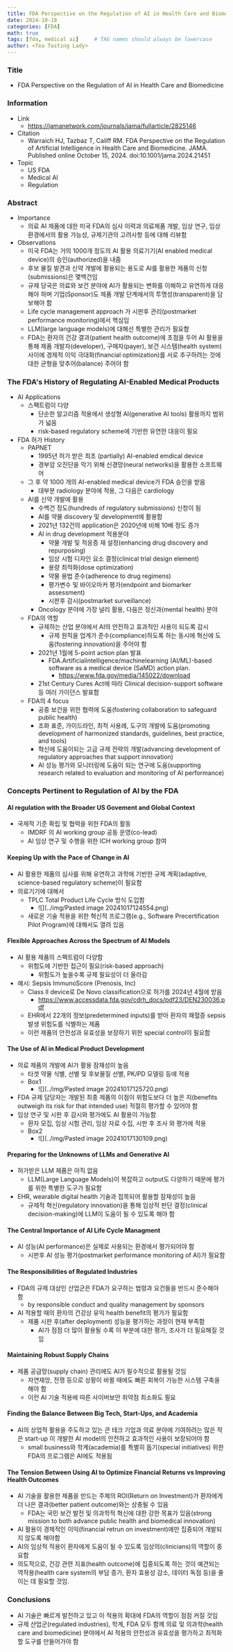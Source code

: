 ```yaml
---
title: FDA Perspective on the Regulation of AI in Health Care and Biomedicine
date: 2024-10-18
categories: [FDA]
math: true
tags: [fda, medical ai]     # TAG names should always be lowercase
author: <Tea Tasting Lady>
---
```



### Title
- FDA Perspective on the Regulation of AI in Health Care and Biomedicine
### Information
- Link
	- https://jamanetwork.com/journals/jama/fullarticle/2825146
- Citation
	- Warraich HJ, Tazbaz T, Califf RM. FDA Perspective on the Regulation of Artificial Intelligence in Health Care and Biomedicine. JAMA. Published online October 15, 2024. doi:10.1001/jama.2024.21451
- Topic
	- US FDA
	- Medical AI
	- Regulation

### Abstract
- Importance
	- 의료 AI 제품에 대한 미국 FDA의 심사 이력과 의료제품 개발, 임상 연구, 임상 환경에서의 활용 가능성, 규제기관의 고려사항 등에 대해 리뷰함
- Observations
	- 미국 FDA는 거의 1000개 정도의 AI 활용 의료기기(AI enabled medical device)의 승인(authorized)을 내줌
	- 후보 물질 발견과 신약 개발에 활용되는 용도로 AI를 활용한 제품의 신청(submissions)은 몇백건임  
	- 규제 당국은 의료와 보건 분야에 AI가 활용되는 변화를 이해하고 유연하게 대응해야 하며 기업(Sponsor)도 제품 개발 단계에서의 투명성(transparent)을 담보해야 함
	- Life cycle management approach 가 시판후 관리(postmarket performance monitoring)에서 핵심임 
	- LLM(large language models)에 대해선 특별한 관리가 필요함 
	- FDA는 환자의 건강 결과(patient health outcome)에 초점을 두어 AI 활용을 통해 제품 개발자(developer), 구매자(payer), 보건 시스템(health system) 사이에 경제적 이익 극대화(financial optimization)를 서로 추구하려는 것에 대한 균형을 맞추어(balance) 주어야 함 

### The FDA's History of Regulating AI-Enabled Medical Products
- AI Applications
	- 스펙트럼이 다양
		- 단순한 알고리즘 적용에서 생성형 AI(generative AI tools) 활용까지 범위가 넓음
		- risk-based regulatory scheme에 기반한 유연한 대응이 필요 
- FDA 허가 History
	- PAPNET
		- 1995년 허가 받은 최초 (partially) AI-enabled emdical device
		- 경부암 오진단을 막기 위해 신경망(neural networks)을 활용한 소프트웨어
	- 그 후 약 1000 개의 AI-enabled medical device가 FDA 승인을 받음
		- 대부분 radiology 분야에 적용, 그 다음은 cardiology
	- AI를 신약 개발에 활용
		- 수백건 정도(hundreds of regulatory submissions) 신청이 됨
		- AI를 약물 discovery 및 development에 활용함
		- 2021년 132건의 application은 2020년에 비해 10배 정도 증가
		- AI in drug development 적용분야
			- 약물 개발 및 적응증 재 설정(enhancing drug discovery and repurposing)
			- 임상 시험 디자인 요소 결정(clinical trial design element)
			- 용량 최적화(dose optimization)
			- 약물 용법 준수(adherence to drug regimens)
			- 평가변수 및 바이오마커 평가(endpoint and biomarker assessment)
			- 시판후 감시(postmarket surveillance)
		- Oncology 분야에 가장 널리 활용, 다음은 정신과(mental health) 분야
	- FDA의 역할
		- 규제하는 산업 분야에서 AI의 안전하고 효과적인 사용이 되도록 감시
			- 규제 원칙을 업계가 준수(compliance)하도록 하는 동시에 혁신에 도움(fostering innovation)을 주어야 함 
		- 2021년 1월에 5-point action plan 발표
			- FDA.Artificialintelligence/machinelearning (AI/ML)-based software as a medical device (SaMD) action plan.
				- https://www.fda.gov/media/145022/download
		- 21st Century Cures Act에 따라 Clinical decision-support software 등 여러 가이던스 발표함 
	- FDA의 4 focus
		- 공중 보건을 위한 협력에 도움(fostering collaboration to safeguard  public health)
		- 조화 표준, 가이드라인, 최적 사용례, 도구의 개발에 도움(promoting development of harmonized standards, guidelines, best practice, and tools)
		- 혁신에 도움이되는 고급 규제 전략의 개발(advancing development of regulatory approaches that support innovation)
		- AI 성능 평가와 모니터링에 도움이 되는 연구에 도움(supporting research related to evaluation and monitoring of AI performance)
### Concepts Pertinent to Regulation of AI by the FDA
#### AI regulation with the Broader US Govement and Global Context
- 국제적 기준 확립 및 협력을 위한 FDA의 활동
	- IMDRF 의 AI working group 공동 운영(co-lead)
	- AI 임상 연구 및 수행을 위한 ICH working group 참여 

#### Keeping Up with the Pace of Change in AI
- AI 활용한 제품의 심사를 위해 유연하고 과학에 기반한 규제 계획(adaptive, science-based regulatory scheme)이 필요함
- 의료기기에 대해서
	- TPLC Total Product Life Cycle 방식 도입함
		- ![](../img/Pasted image 20241017124554.png)
	- 새로운 기술 적용을 위한 혁신적 프로그램(e.g., Software Precertification Pilot Program)에 대해서도 열려 있음

#### Flexible Approaches Across the Spectrum of AI Models 
- AI 활용 제품의 스펙트럼이 다양함
	- 위험도에 기반한 접근이 필요(risk-based approach)
		- 위험도가 높을수록 규제 필요성이 더 올라감
- 예시: Sepsis ImmunoScore (Prenosis, Inc)
	- Class II device로 De Novo classification으로 허가를 2024년 4월에 받음
		- https://www.accessdata.fda.gov/cdrh_docs/pdf23/DEN230036.pdf
	- EHR에서 22개의 정보(predetermined inputs)를 받아 환자의 패혈증 sepsis 발생 위험도를 식별하는 제품
	- 이런 제품의 안전성과 유효성을 보장하기 위한 special control이 필요함 
#### The Use of AI in Medical Product Development
- 의료 제품의 개발에 AI가 활용 잠재성이 높음
	- 타겟 약물 식별, 선별 및 후보물질 선별, PK/PD 모델링 등에 적용 
	- Box1
		- ![](../img/Pasted image 20241017125720.png)
- FDA 규제 담당자는 개발된 최종 제품의 이점이 위험도보다 더 높은 지(benefits outweigh its risk for that intended use) 적절히 평가할 수 있어야 함 
- 임상 연구 및 시판 후 감시와 평가에도 AI 활용이 가능함 
	- 환자 모집, 임상 시험 관리, 임상 자료 수집, 시판 후 조사 와 평가에 적용
	- Box2 
		- ![](../img/Pasted image 20241017130109.png)

#### Preparing for the Unknowns of LLMs and Generative AI
- 허가받은 LLM 제품은 아직 없음
	- LLM(Large Language Models)이 복잡하고 output도 다양하기 때문에 평가를 위한 특별한 도구가 필요함
- EHR, wearable digital health 기술과 접목되어 활용할 잠재성이 높음
	- 규제적 혁신(regulatory innovation)을 통해 임상적 판단 결정(clinical decision-making)에 LLM이 도움이 될 수 있도록 해야 함 

#### The Central Importance of AI Life Cycle Managment
- AI 성능(AI performance)은 실제로 사용되는 환경에서 평가되어야 함
	- 시판후 AI 성능 평가(postmarket performance monitoring of AI)가 필요함 
#### The Responsibilities of Regulated Industries
- FDA의 규제 대상인 산업군은 FDA가 요구하는 법령과 요건들을 반드시 준수해야 함 
	- by responsible conduct and quality management by sponsors
- AI 적용할 때의 환자의 건강상 유익 health benefit의 평가가 필요함
	- 제품 시판 후(after deployment) 성능을 평가하는 과정이 현재 부족함 
		- AI가 점점 더 많이 활용될 수록 이 부분에 대한 평가, 조사가 더 필요해질 것임

#### Maintaining Robust Supply Chains
- 제품 공급망(supply chain) 관리에도 AI가 필수적으로 활용될 것임
	- 자연재앙, 전쟁 등으로 상황이 바뀔 때에도 빠른 회복이 가능한 시스템 구축을 해야 함
	- 이런 AI 기술 적용에 따른 사이버보안 취약점 최소화도 필요

#### Finding the Balance Between Big Tech, Start-Ups, and Academia
- AI의 상업적 활용을 주도하고 있는 큰 테크 기업과 의료 분야에 기여하려는 많은 작은 start-up 이 개발한 AI model의 안전하고 효과적인 사용이 보장되어야 함 
	- small business와 학계(academia)를 특별히 돕기(special initiatives) 위한 FDA의 프로그램은 AI에도 적용됨 

#### The Tension Between Using AI to Optimize Financial Returns vs Improving Health Outcomes
- AI 기술을 활용한 제품을 만드는 주체의 ROI(Return on Investment)가 환자에게 더 나은 결과(better patient outcome)와는 상충될 수 있음 
	- FDA는 국민 보건 발전 및 의과학적 혁신에 대한 강한 목표가 있음(strong mission to both advance public health and biomedical innovation)
- AI 활용이 경제적인 이익(financial retrun on investment)에만 집중되어 개발되지 않도록 해야함
- AI의 임상적 적용이 환자에게 도움이 될 수 있도록 임상의(clinicians)의 역할이 중요함 
- 의도적으로, 건강 관련 지표(health outcome)에 집중되도록 하는 것이 예견되는 역작용(health care system의 부담 증가, 환자 효용성 감소, 데이터 독점 등)을 줄이는 데 필요할 것임. 

### Conclusions
- AI 기술은 빠르게 발전하고 있고 이 적용의 확대에 FDA의 역할이 점점 커질 것임
- 규제 산업군(regulated industries), 학계, FDA 모두 함께 의료 및 의과학(health care and biomedicine) 분야에서 AI 적용의 안전성과 유효성을 평가하고 최적화할 도구를 만들어가야 함 

